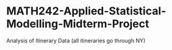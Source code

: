 # MATH242-Applied-Statistical-Modelling-Midterm-Project

Analysis of Itinerary Data (all itineraries go through NY)

